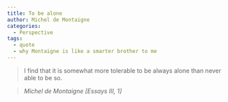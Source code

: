 ```yaml
---
title: To be alone
author: Michel de Montaigne
categories:
  - Perspective
tags:
  - quote
  - why Montaigne is like a smarter brother to me
---
```


> I find that it is somewhat more tolerable to be always alone than never able to be so.

> <cite>Michel de Montaigne [Essays III, 1]</cite>
